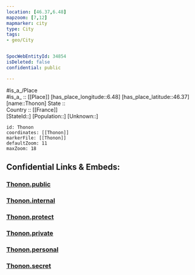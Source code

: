 ```yaml
---
location: [46.37,6.48] 
mapzoom: [7,12] 
mapmarker: city 
type: City
tags:
- geo/City


SpocWebEntityId: 34854
isDeleted: false
confidential: public

---
```

#is_a_/Place  
#is_a_ :: [[Place]] 
[has_place_longitude::6.48] 
[has_place_latitude::46.37] 
[name::Thonon] 
State ::  
Country :: [[France]]  
[StateId::] 
[Population::] 
[Unknown::] 


```leaflet
id: Thonon
coordinates: [[Thonon]] 
markerFile: [[Thonon]] 
defaultZoom: 11 
maxZoom: 18
```


## Confidential Links & Embeds: 

### [Thonon.public](/_public/\Earth\Continent\Europe\Europe~West\France\regions~France\Auvergne-Rhône-Alpes\departments~Auvergne-Rhône-Alpes\Haute-Savoie\communes~Haute-Savoie\Thonon-les-Bains\cities~Thonon-les-BainsThonon.public.md) 

### [Thonon.internal](/_internal/\Earth\Continent\Europe\Europe~West\France\regions~France\Auvergne-Rhône-Alpes\departments~Auvergne-Rhône-Alpes\Haute-Savoie\communes~Haute-Savoie\Thonon-les-Bains\cities~Thonon-les-BainsThonon.internal.md) 

### [Thonon.protect](/_protect/\Earth\Continent\Europe\Europe~West\France\regions~France\Auvergne-Rhône-Alpes\departments~Auvergne-Rhône-Alpes\Haute-Savoie\communes~Haute-Savoie\Thonon-les-Bains\cities~Thonon-les-BainsThonon.protect.md) 

### [Thonon.private](/_private/\Earth\Continent\Europe\Europe~West\France\regions~France\Auvergne-Rhône-Alpes\departments~Auvergne-Rhône-Alpes\Haute-Savoie\communes~Haute-Savoie\Thonon-les-Bains\cities~Thonon-les-BainsThonon.private.md) 

### [Thonon.personal](/_personal/\Earth\Continent\Europe\Europe~West\France\regions~France\Auvergne-Rhône-Alpes\departments~Auvergne-Rhône-Alpes\Haute-Savoie\communes~Haute-Savoie\Thonon-les-Bains\cities~Thonon-les-BainsThonon.personal.md) 

### [Thonon.secret](/_secret/\Earth\Continent\Europe\Europe~West\France\regions~France\Auvergne-Rhône-Alpes\departments~Auvergne-Rhône-Alpes\Haute-Savoie\communes~Haute-Savoie\Thonon-les-Bains\cities~Thonon-les-BainsThonon.secret.md)

